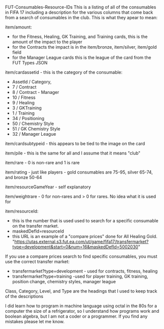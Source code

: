 FUT-Consumables-Resource-IDs
This is a listing of all of the consumables in FIFA 17 including a description 
for the various columns that come back from a search of consumables in the club. 
This is what they apear to mean:

item/amount:
- for the Fitness, Healing, GK Training, and Training cards, this is the amount of the impact to the player
- for the Contracts the impact is in the item/bronze, item/silver, item/gold field
- for the Manager League cards this is the league of the card from the FUT Types JSON

item/cardassetid - this is the category of the consumable:
- AssetId / Category,
- 7 / Contract
- 8 / Contract - Manager
- 10 / Fitness
- 9 / Healing
- 3 / GKTraining
- 1 / Training
- 34 / Positioning
- 50 / Chemistry Style
- 51 / GK Chemistry Style
- 32 / Manager League
                
item/cardsubtypeid - this appears to be tied to the image on the card
                     
item/pile - this is the same for all and I assume that it means "club"

item/rare - 0 is non-rare and 1 is rare

item/rating - just like players - gold consumables are 75-95, silver 65-74, and bronze 50-64

item/resourceGameYear - self explanatory

item/weightrare - 0 for non-rares and > 0 for rares. No idea what it is used for

item/resourceId:
- this is the number that is used used to search for a specific consumable on the transfer market. 
- maskedDefId=resourceId
- this URL is an example of a "compare prices" done for All Healing Gold.      
"https://utas.external.s3.fut.ea.com/ut/game/fifa17/transfermarket?type=development&start=0&num=16&maskedDefId=5002030"

If you use a compare prices search to find specific consumables, you must use the correct transfer market:
- transfermarket?type=development - used for contracts, fitness, healing
- transfermarket?type=training -used for player training, GK training, position change, chemistry styles, manager league

Class, Category, Level, and Type are the headings that I used to keep track of the descriptions                   

I did learn how to program in machine language using octal in the 80s for a computer the size of a refrigerator, so I understand how 
programs work and boolean algebra, but I am not a coder or a programmer. If you find any mistakes please let me know.
                   
